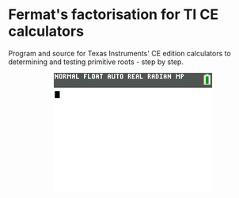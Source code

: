 Fermat's factorisation for TI CE calculators
======
Program and source for Texas Instruments' CE edition calculators to determining and testing primitive roots - step by step.

<p align="center">
  <img alt="Logo" src="https://github.com/CourseNotesBTH/MA1473-MA1474/raw/master/Calculator/Roots/demo.gif">
</p>
